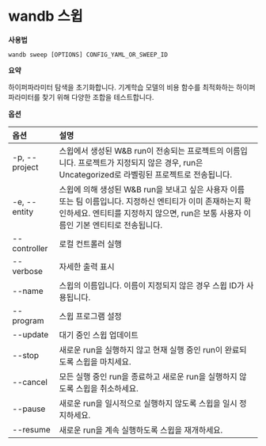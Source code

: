 
# wandb 스윕

**사용법**

`wandb sweep [OPTIONS] CONFIG_YAML_OR_SWEEP_ID`

**요약**

하이퍼파라미터 탐색을 초기화합니다. 기계학습 모델의 비용 함수를 최적화하는 하이퍼파라미터를 찾기 위해 다양한 조합을 테스트합니다.

**옵션**

| **옵션** | **설명** |
| :--- | :--- |
| -p, --project | 스윕에서 생성된 W&B run이 전송되는 프로젝트의 이름입니다. 프로젝트가 지정되지 않은 경우, run은 Uncategorized로 라벨링된 프로젝트로 전송됩니다. |
| -e, --entity | 스윕에 의해 생성된 W&B run을 보내고 싶은 사용자 이름 또는 팀 이름입니다. 지정하신 엔티티가 이미 존재하는지 확인하세요. 엔티티를 지정하지 않으면, run은 보통 사용자 이름인 기본 엔티티로 전송됩니다. |
| --controller | 로컬 컨트롤러 실행 |
| --verbose | 자세한 출력 표시 |
| --name | 스윕의 이름입니다. 이름이 지정되지 않은 경우 스윕 ID가 사용됩니다. |
| --program | 스윕 프로그램 설정 |
| --update | 대기 중인 스윕 업데이트 |
| --stop | 새로운 run을 실행하지 않고 현재 실행 중인 run이 완료되도록 스윕을 마치세요. |
| --cancel | 모든 실행 중인 run을 종료하고 새로운 run을 실행하지 않도록 스윕을 취소하세요. |
| --pause | 새로운 run을 일시적으로 실행하지 않도록 스윕을 일시 정지하세요. |
| --resume | 새로운 run을 계속 실행하도록 스윕을 재개하세요. |